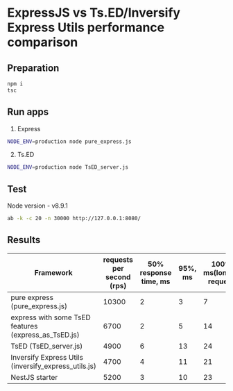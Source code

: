 # ExpressJS vs Ts.ED/Inversify Express Utils performance comparison

## Preparation

```bash
npm i
tsc
```
## Run apps

1. Express
```bash
NODE_ENV=production node pure_express.js
```
2. Ts.ED

```bash
NODE_ENV=production node TsED_server.js
```

## Test
Node version - v8.9.1
```bash
ab -k -c 20 -n 30000 http://127.0.0.1:8080/
```

## Results


| Framework                                            | requests per second (rps) | 50% response time, ms | 95%, ms | 100%, ms(longest request) |
|------------------------------------------------------|---------------------------|-----------------------|---------|---------------------------|
| pure express (pure_express.js)                       | 10300                     | 2                     | 3       | 7                         |
| express with some TsED features (express_as_TsED.js) | 6700                      | 2                     | 5       | 14                        |
| TsED (TsED_server.js)                                | 4900                      | 6                     | 13      | 24                        |
| Inversify Express Utils (inversify_express_utils.js) | 4700                      | 4                     | 11      | 21                        |
| NestJS starter                                       | 5200                      | 3                     | 10      | 23                        |
